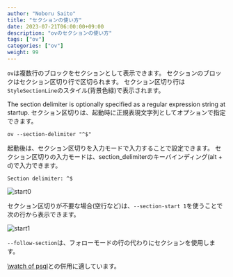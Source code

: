 ```yaml
---
author: "Noboru Saito"
title: "セクションの使い方"
date: 2023-07-21T06:00:00+09:00
description: "ovのセクションの使い方"
tags: ["ov"]
categories: ["ov"]
weight: 99
---
```


`ov`は複数行のブロックをセクションとして表示できます。
セクションのブロックはセクション区切り行で区切られます。
セクション区切り行は`StyleSectionLine`のスタイル(背景色緑)で表示されます。

The section delimiter is optionally specified as a regular expression string at startup.
セクション区切りは、起動時に正規表現文字列としてオプションで指定できます。

```console
ov --section-delimiter "^$"
```

起動後は、セクション区切りを入力モードで入力することで設定できます。
セクション区切りの入力モードは、section_delimiterのキーバインディング(alt + d)で入力できます。

```input
Section delimiter: ^$
```

![start0](/ov/start0.png)

セクション区切りが不要な場合(空行など)は、`--section-start 1`を使うことで次の行から表示できます。

![start1](/ov/start1.png)

`--follow-section`は、フォローモードの行の代わりにセクションを使用します。

[\watch of psql](/ov/psql/#watchpostgresql-15)との併用に適しています。
